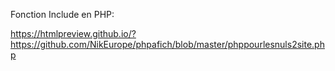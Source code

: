 
Fonction Include en PHP:

https://htmlpreview.github.io/?https://github.com/NikEurope/phpafich/blob/master/phppourlesnuls2site.php
